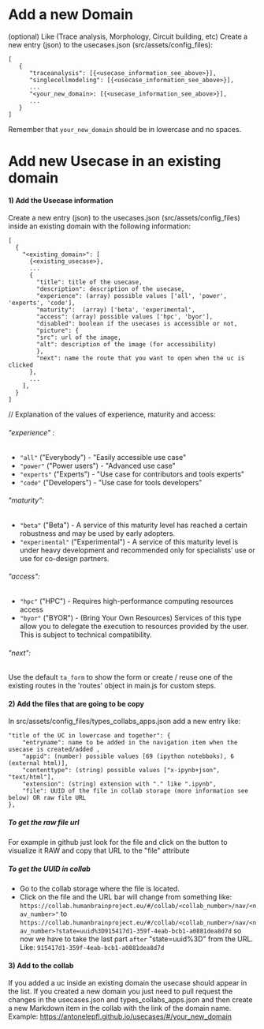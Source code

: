# Add a new Domain

(optional) Like (Trace analysis, Morphology, Circuit building, etc)
Create a new entry (json) to the usecases.json (src/assets/config_files):
```
[
   {
      "traceanalysis": [{<usecase_information_see_above>}],
      "singlecellmodeling": [{<usecase_information_see_above>}],
      ...
      "<your_new_domain>: [{<usecase_information_see_above>}],
      ...
   }
]
```
Remember that `your_new_domain` should be in lowercase and no spaces.
# Add new Usecase in an existing domain

#### 1) Add the Usecase information
Create a new entry (json) to the usecases.json (src/assets/config_files) inside an existing domain with the following information:
```
[
  {
    "<existing_domain>": [
      {<existing_usecase>},
      ...
      {
        "title": title of the usecase,
        "description": description of the usecase,
        "experience": (array) possible values ['all', 'power', 'experts', 'code'],
        "maturity":  (array) ['beta', 'experimental',
        "access": (array) possible values ['hpc', 'byor'],
        "disabled": boolean if the usecases is accessible or not,
        "picture": {
        "src": url of the image,
        "alt": description of the image (for accessibility)
        },
        "next": name the route that you want to open when the uc is clicked
      },
      ...
    ],
  }
]
```

// Explanation of the values of experience, maturity and access:
###### "experience" :
* `"all"` ("Everybody") - "Easily accessible use case"
* `"power"` ("Power users") - "Advanced use case"
* `"experts"` ("Experts") - "Use case for contributors and tools experts"
* `"code"` ("Developers") - "Use case for tools developers"
 
###### "maturity":
* `"beta"` ("Beta") - A service of this maturity level has reached a certain robustness and may be used by early adopters.
* `"experimental"` ("Experimental") - A service of this maturity level is under heavy development and recommended only for specialists’ use or use for co-design partners.
###### "access":
* `"hpc"` ("HPC") - Requires high-performance computing resources access
* `"byor"` ("BYOR") - (Bring Your Own Resources) Services of this type allow you to delegate the execution to resources provided by the user. This is subject to technical compatibility.
###### "next":
Use the default `ta_form` to show the form or create / reuse one of the existing routes in the 'routes' object in main.js for custom steps.

#### 2) Add the files that are going to be copy
In src/assets/config_files/types_collabs_apps.json add a new entry like:
```
"title of the UC in lowercase and together": {
    "entryname": name to be added in the navigation item when the usecase is created/added ,
    "appid": (number) possible values [69 (ipython notebboks), 6 (external html)],
    "contenttype": (string) possible values ["x-ipynb+json", "text/html"],
    "extension": (string) extension with "." like ".ipynb",
    "file": UUID of the file in collab storage (more information see below) OR raw file URL
},
```
 
##### To get the raw file url
For example in github just look for the file and click on the button to visualize it RAW and copy that URL to the "file" attribute
 
##### To get the UUID in collab
* Go to the collab storage where the file is located.
* Click on the file and the URL bar will change from something like:
    `https://collab.humanbrainproject.eu/#/collab/<collab_number>/nav/<nav_number>"`
    to
    `https://collab.humanbrainproject.eu/#/collab/<collab_number>/nav/<nav_number>?state=uuid%3D915417d1-359f-4eab-bcb1-a0881dea8d7d`
    so now we have to take the last part `after` "state=uuid%3D" from the URL. Like:
    `915417d1-359f-4eab-bcb1-a0881dea8d7d`

#### 3) Add to the collab
If you added a uc inside an existing domain the usecase should appear in the list.
If you created a new domain you just need to pull request the changes in the usecases.json and types_collabs_apps.json and then create a new Markdown item in the collab with the link of the domain name. 
Example: https://antonelepfl.github.io/usecases/#/your_new_domain
